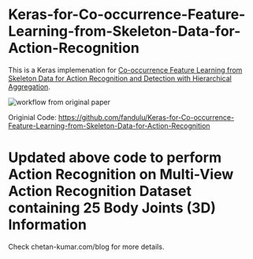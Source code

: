 # Keras-for-Co-occurrence-Feature-Learning-from-Skeleton-Data-for-Action-Recognition

This is a Keras implemenation for [
Co-occurrence Feature Learning from Skeleton Data for Action Recognition and Detection with Hierarchical Aggregation](https://arxiv.org/abs/1804.06055).

![workflow from original paper](https://github.com/fandulu/Keras-for-Co-occurrence-Feature-Learning-from-Skeleton-Data-for-Action-Recognition/blob/master/fig.png)

Originial Code: 
https://github.com/fandulu/Keras-for-Co-occurrence-Feature-Learning-from-Skeleton-Data-for-Action-Recognition

# Updated above code to perform Action Recognition on Multi-View Action Recognition Dataset containing 25 Body Joints (3D) Information

Check chetan-kumar.com/blog for more details.
